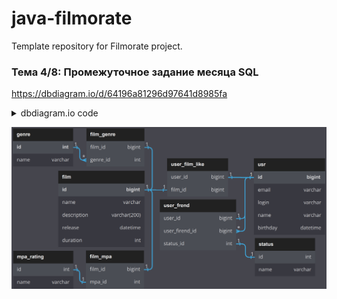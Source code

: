 # java-filmorate
Template repository for Filmorate project.

### Тема 4/8: Промежуточное задание месяца SQL
https://dbdiagram.io/d/64196a81296d97641d8985fa


<details>
<summary>dbdiagram.io code</summary>
  
  
    Table film {
      id bigint [pk]
      name varchar
      description varchar(200)
      release datetime
      duration int
    }

    Table user_film_like {
      user_id bigint [ref: - usr.id]
      film_id bigint [ref: - film.id]
    }

    Table usr {
      id bigint [pk]
      email varchar
      login varchar
      name varchar
      birthday datetime
    }

    Table user_frend {
      user_id bigint [ref: - usr.id]
      user_firend_id bigint [ref: > usr.id]
      status_id int
    }

    Table status {
      id int [ref: - user_frend.status_id]
      name varchar
    }

    Table film_genre {
      film_id bigint [ref: - film.id]
      genre_id int [ref: > genre.id]
    }

    Table genre {
      id int [pk]
      name varchar
    }

    Table film_mpa {
      film_id bigint [ref: - film.id]
      mpa_id int [ref: - mpa_rating.id]
    }

    Table mpa_rating {
      id int
      name varchar
    }
</details>

![Image alt](https://github.com/OrlovDeniss/java-filmorate/raw/main/filmorate_ER.png)
